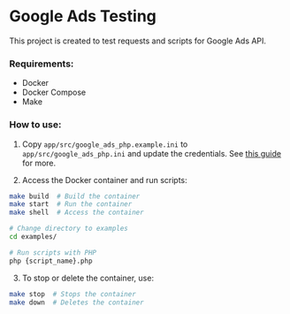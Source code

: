 # Google Ads Testing

This project is created to test requests and scripts for Google Ads API.

### Requirements:
* Docker
* Docker Compose
* Make

### How to use:

1. Copy `app/src/google_ads_php.example.ini` to `app/src/google_ads_php.ini` and update the credentials. See [this guide](https://github.com/googleads/google-ads-php) for more.


2. Access the Docker container and run scripts:
```bash
make build  # Build the container
make start  # Run the container
make shell  # Access the container

# Change directory to examples
cd examples/

# Run scripts with PHP
php {script_name}.php
```

3. To stop or delete the container, use:
```bash
make stop  # Stops the container
make down  # Deletes the container
```
